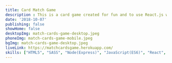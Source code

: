 ```yaml
---
title: Card Match Game
description : This is a card game created for fun and to use React.js which is a tool that I really like. I hope you have a lot of fun.
date: '2018-10-07'
publishing: false
showHome: false
desktopImg: match-cards-game-desktop.jpeg
phoneImg: match-cards-game-mobile.jpeg
bgImg: match-cards-game-desktop.jpeg
liveLink: https://matchcardsgame.herokuapp.com/
skills: ["HTML5", "SASS", "Node(Express)", "JavaScript(ES6)", "React", "Redux"]
---
```

